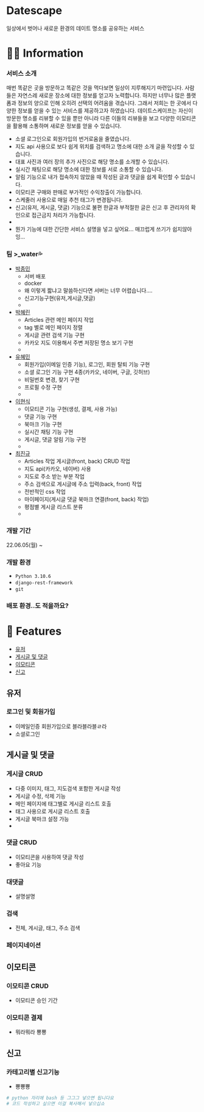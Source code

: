 # Datescape
일상에서 벗어나 새로운 환경의 데이트 명소를 공유하는 서비스

# 👨‍💻 Information
### 서비스 소개
매번 똑같은 곳을 방문하고 똑같은 것을 먹다보면 일상이 지루해지기 마련입니다. 사람들은 자연스레 새로운 장소에 대한 정보를 얻고자 노력합니다. 하지만 너무나 많은 플랫폼과 정보의 양으로 인해 오히려 선택의 어려움을 겪습니다. 그래서 저희는 한 곳에서 다양한 정보를 얻을 수 있는 서비스를 제공하고자 하였습니다.
데이트스케이프는 자신이 방문한 명소를 리뷰할 수 있을 뿐만 아니라 다른 이들의 리뷰들을 보고 다양한 이모티콘을 활용해 소통하며 새로운 정보를 얻을 수 있습니다.
+ 소셜 로그인으로 회원가입의 번거로움을 줄였습니다.
+ 지도 api 사용으로 보다 쉽게 위치를 검색하고 명소에 대한 소개 글을 작성할 수 있습니다.
+ 대표 사진과 여러 장의 추가 사진으로 해당 명소를 소개할 수 있습니다.
+ 실시간 채팅으로 해당 명소에 대한 정보를 서로 소통할 수 있습니다.
+ 알림 기능으로 내가 접속하지 않았을 때 작성된 글과 댓글을 쉽게 확인할 수 있습니다.
+ 이모티콘 구매와 판매로 부가적인 수익창출이 가능합니다.
+ 스케줄러 사용으로 매일 추천 태그가 변경됩니다.
+ 신고(유저, 게시글, 댓글) 기능으로 불편 한글과 부적절한 글은 신고 후 관리자의 확인으로 접근금지 처리가 가능합니다.
+ 
+ 뭔가 기능에 대한 간단한 서비스 설명을 넣고 싶어요... 매끄럽게 쓰기가 쉽지않아잉...

### 팀 >_water💦
- [박종민](https://github.com/jmpop97) 
  - 서버 배포
  - docker
  - 왜 이렇게 짧냐고 말씀하신다면 서버는 너무 어렵습니다....
  - 신고기능구현(유저,게시글,댓글)
  - 
- [박혜린](https://github.com/HyerinPark1998)
  - Articles 관련 메인 페이지 작업
  - tag 별로 메인 페이지 정렬
  - 게시글 관련 검색 기능 구현
  - 카카오 지도 이용해서 주변 저장된 명소 보기 구현
  - 
- [유혜민](https://github.com/Namunllvo) 
  - 회원가입(이메일 인증 기능), 로그인, 회원 탈퇴 기능 구현
  - 소셜 로그인 기능 구현 4종(카카오, 네이버, 구글, 깃허브)
  - 비밀번호 변경, 찾기 구현
  - 프로필 수정 구현
  - 
- [이현식](https://github.com/hyeon5819)
  - 이모티콘 기능 구현(생성, 결제, 사용 가능)
  - 댓글 기능 구현
  - 북마크 기능 구현
  - 실시간 채팅 기능 구현
  - 게시글, 댓글 알림 기능 구현
  - 
- [최진규](https://github.com/kyuparfum)
  - Articles 작업 게시글(front, back) CRUD 작업
  - 지도 api(카카오, 네이버) 사용
  - 지도로 주소 받는 부분 작업
  - 주소 검색으로 게시글에 주소 입력(back, front) 작업
  - 전반적인 css 작업
  - 마이페이지(게시글 댓글 북마크 연결(front, back) 작업)
  - 평점별 게시글 리스트 분류
  - 
### 개발 기간
22.06.05(월) ~ 

### 개발 환경
- `Python 3.10.6`
- `django-rest-framework`
- `git`

### 배포 환경..도 적을까요?


# 📌 Features
- [유저](#유저)
- [게시글 및 댓글](#게시글-및-댓글)
- [이모티콘](#이모티콘)
- [신고](#신고)


## 유저
### 로그인 및 회원가입
- 이메일인증 회원가입으로 블라블라블ㄹ라
- 소셜로그인


## 게시글 및 댓글
### 게시글 CRUD
- 다중 이미지, 태그, 지도검색 포함한 게시글 작성
- 게시글 수정, 삭제 기능
- 메인 페이지에 태그별로 게시글 리스트 호출
- 태그 사용으로 게시글 리스트 호출
- 게시글 북마크 설정 가능
- 

### 댓글 CRUD
- 이모티콘을 사용하여 댓글 작성
- 좋아요 기능

### 대댓글
- 설명설명

### 검색
- 전체, 게시글, 태그, 주소 검색

### 페이지네이션


## 이모티콘
### 이모티콘 CRUD
- 이모티콘 승인 기간

### 이모티콘 결제
- 뭐라뭐라 뿅뿅


## 신고
### 카테고리별 신고기능
- 뿅뿅뿅

```python
# python 자리에 bash 등 그그그 넣으면 됩니다요
# 코드 작성하고 싶으면 이걸 복사해서 넣으십쇼
```